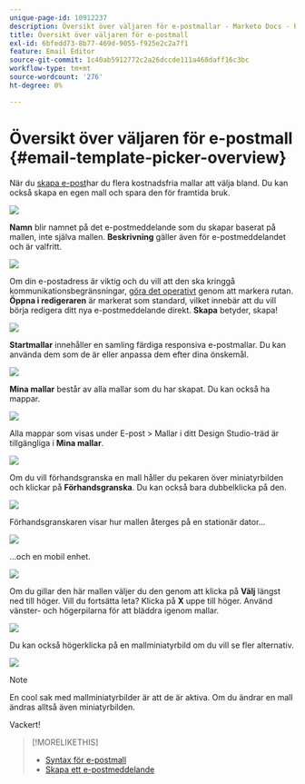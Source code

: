 ```yaml
---
unique-page-id: 10912237
description: Översikt över väljaren för e-postmallar - Marketo Docs - Produktdokumentation
title: Översikt över väljaren för e-postmall
exl-id: 6bfedd73-8b77-469d-9055-f925e2c2a7f1
feature: Email Editor
source-git-commit: 1c40ab5912772c2a26dccde111a468daff16c3bc
workflow-type: tm+mt
source-wordcount: '276'
ht-degree: 0%

---
```


# Översikt över väljaren för e-postmall {#email-template-picker-overview}

När du [skapa e-post](/help/marketo/product-docs/email-marketing/general/creating-an-email/create-an-email.md)har du flera kostnadsfria mallar att välja bland. Du kan också skapa en egen mall och spara den för framtida bruk.

![](assets/email-template-picker-overview-1.png)

**Namn** blir namnet på det e-postmeddelande som du skapar baserat på mallen, inte själva mallen. **Beskrivning** gäller även för e-postmeddelandet och är valfritt.

![](assets/two-2.png)

Om din e-postadress är viktig och du vill att den ska kringgå kommunikationsbegränsningar, [göra det operativt](/help/marketo/product-docs/email-marketing/general/functions-in-the-editor/make-an-email-operational.md) genom att markera rutan. **Öppna i redigeraren** är markerat som standard, vilket innebär att du vill börja redigera ditt nya e-postmeddelande direkt. **Skapa** betyder, skapa!

![](assets/three-2.png)

**Startmallar** innehåller en samling färdiga responsiva e-postmallar. Du kan använda dem som de är eller anpassa dem efter dina önskemål.

![](assets/email-template-picker-overview-4.png)

**Mina mallar** består av alla mallar som du har skapat. Du kan också ha mappar.

![](assets/five-2.png)

Alla mappar som visas under E-post > Mallar i ditt Design Studio-träd är tillgängliga i **Mina mallar**.

![](assets/six-1.png)

Om du vill förhandsgranska en mall håller du pekaren över miniatyrbilden och klickar på **Förhandsgranska**. Du kan också bara dubbelklicka på den.

![](assets/seven-1.png)

Förhandsgranskaren visar hur mallen återges på en stationär dator...

![](assets/eight-1.png)

...och en mobil enhet.

![](assets/nine-1.png)

Om du gillar den här mallen väljer du den genom att klicka på **Välj** längst ned till höger. Vill du fortsätta leta? Klicka på **X** uppe till höger. Använd vänster- och högerpilarna för att bläddra igenom mallar.

![](assets/ten-1.png)

Du kan också högerklicka på en mallminiatyrbild om du vill se fler alternativ.

![](assets/eleven-1.png)

>[!NOTE]
>
>En cool sak med mallminiatyrbilder är att de är aktiva. Om du ändrar en mall ändras alltså även miniatyrbilden.

Vackert!

>[!MORELIKETHIS]
>
>* [Syntax för e-postmall](/help/marketo/product-docs/email-marketing/general/email-editor-2/email-template-syntax.md)
>* [Skapa ett e-postmeddelande](/help/marketo/product-docs/email-marketing/general/creating-an-email/create-an-email.md)
